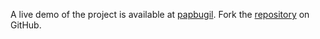 A live demo of the project is available at [papbugil](https://papbugil.pages.dev/).
Fork the [repository](https://github.com/jojtoview) on GitHub.